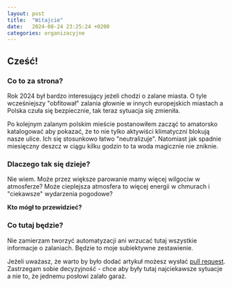```yaml
---
layout: post
title:  "Witajcie"
date:   2024-08-24 23:25:24 +0200
categories: organizacyjne
---
```


[github]: https://github.com/akwiatkowski/gdzieplywamy.pl

## Cześć!

### Co to za strona?

Rok 2024 był bardzo interesujący jeżeli chodzi o zalane miasta. O tyle wcześniejszy 
"obfitował" zalania głownie w innych europejskich miastach a Polska czuła się 
bezpiecznie, tak teraz sytuacja się zmieniła.

Po kolejnym zalanym polskim mieście postanowiłem zacząć to amatorsko katalogować aby
pokazać, że to nie tylko aktywiści klimatyczni blokują nasze ulice. Ich się stosunkowo
łatwo "neutralizuje". Natomiast jak spadnie miesięczny deszcz w ciągu kilku godzin
to ta woda magicznie nie zniknie.

### Dlaczego tak się dzieje?

Nie wiem. Może przez większe parowanie mamy więcej wilgociw w atmosferze? Może
cieplejsza atmosfera to więcej energii w chmurach i "ciekawsze" wydarzenia
pogodowe?

**Kto mógł to przewidzieć?**

### Co tutaj będzie?

Nie zamierzam tworzyć automatyzacji ani wrzucać tutaj wszystkie informacje o zalaniach.
Będzie to moje subiektywne zestawienie.

Jeżeli uważasz, że warto by było dodać artykuł możesz wysłać [pull request][github].
Zastrzegam sobie decyzyjność - chce aby były tutaj najciekawsze sytuacje a nie
to, że jednemu posłowi zalało garaż.
